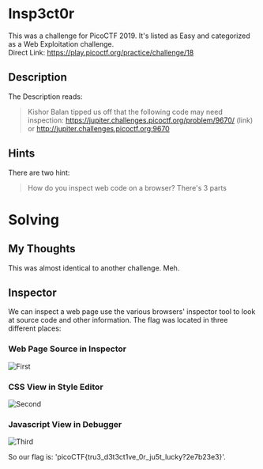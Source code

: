 # Insp3ct0r
This was a challenge for PicoCTF 2019.  It's listed as Easy and categorized as a Web Exploitation challenge.  
Direct Link: https://play.picoctf.org/practice/challenge/18

## Description
The Description reads:
> Kishor Balan tipped us off that the following code may need inspection: https://jupiter.challenges.picoctf.org/problem/9670/ (link) or http://jupiter.challenges.picoctf.org:9670

## Hints
There are two hint:
> How do you inspect web code on a browser?
> There's 3 parts

# Solving
## My Thoughts
This was almost identical to another challenge.  Meh.

## Inspector
We can inspect a web page use the various browsers' inspector tool to look at source code and other information.  The flag was located in three different places:

### Web Page Source in Inspector

![First](https://github.com/user-attachments/assets/e168c4a6-56a5-4161-832e-1e5a3b49570e)

### CSS View in Style Editor

![Second](https://github.com/user-attachments/assets/baf86df8-41c2-4ba3-91e6-2d5f665fe23e)

### Javascript View in Debugger

![Third](https://github.com/user-attachments/assets/089f4c57-98ea-4d89-b78b-c7e1e42a45fc)

So our flag is:  'picoCTF{tru3_d3t3ct1ve_0r_ju5t_lucky?2e7b23e3}'.
